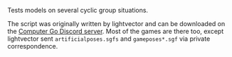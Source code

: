 Tests models on several cyclic group situations.

The script was originally written by lightvector and can be downloaded on the
[Computer Go Discord
server](https://discord.com/channels/417022162348802048/459783732182777876/1079124172338368633).
Most of the games are there too, except lightvector sent `artificialposes.sgfs` and `gameposes*.sgf`
via private correspondence.
